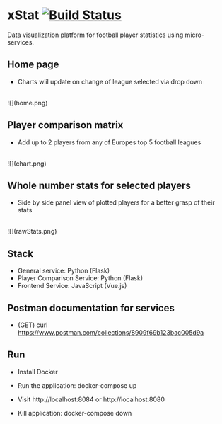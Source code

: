 # xStat [![Build Status](https://travis-ci.org/6ixBit/xStat.svg?branch=master)](https://travis-ci.org/6ixBit/xStat)
Data visualization platform for football player statistics using micro-services.

## Home page
- Charts wiil update on change of league selected via drop down
<br />
![](home.png)
<br />

## Player comparison matrix
- Add up to 2 players from any of Europes top 5 football leagues 
<br />
![](chart.png)
<br />

## Whole number stats for selected players
- Side by side panel view of plotted players for a better grasp of their stats
<br />
![](rawStats.png)
<br />

## Stack
- General service: Python (Flask)
- Player Comparison Service: Python (Flask)
- Frontend Service: JavaScript (Vue.js)

## Postman documentation for services
- (GET) curl https://www.postman.com/collections/8909f69b123bac005d9a

## Run 
- Install Docker
- Run the application: docker-compose up
- Visit http://localhost:8084 or http://localhost:8080

- Kill application: docker-compose down
